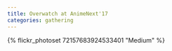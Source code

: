 ```yaml
---
title: Overwatch at AnimeNext'17
categories: gathering
---
```


{% flickr_photoset 72157683924533401 "Medium" %}